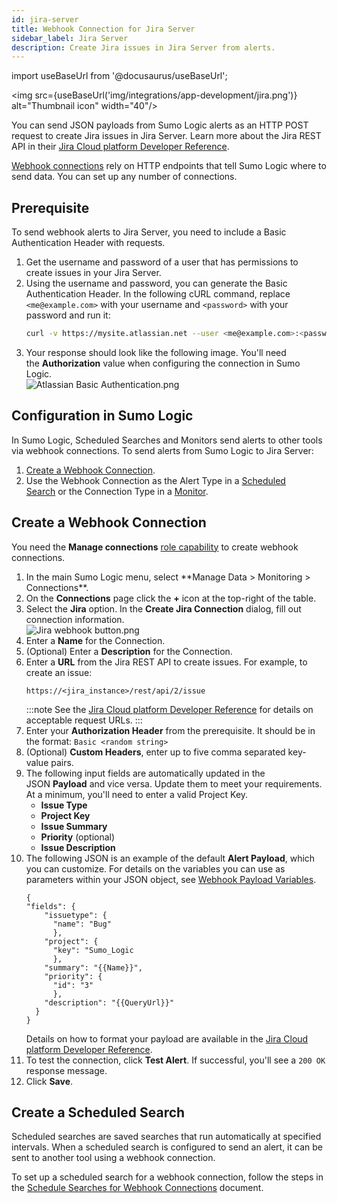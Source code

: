 ```yaml
---
id: jira-server
title: Webhook Connection for Jira Server
sidebar_label: Jira Server
description: Create Jira issues in Jira Server from alerts.
---
```


import useBaseUrl from '@docusaurus/useBaseUrl';

<img src={useBaseUrl('img/integrations/app-development/jira.png')} alt="Thumbnail icon" width="40"/>

You can send JSON payloads from Sumo Logic alerts as an HTTP POST request to create Jira issues in Jira Server. Learn more about the Jira REST API in their [Jira Cloud platform Developer Reference](https://developer.atlassian.com/cloud/jira/platform/rest/v2/).

[Webhook connections](/docs/alerts/webhook-connections/set-up-webhook-connections) rely on HTTP endpoints that tell Sumo Logic where to send data. You can set up any number of connections.

## Prerequisite

To send webhook alerts to Jira Server, you need to include a Basic Authentication Header with requests.

1. Get the username and password of a user that has permissions to create issues in your Jira Server.
1. Using the username and password, you can generate the Basic Authentication Header. In the following cURL command, replace `<me@example.com>` with your username and `<password>` with your password and run it:
    ```bash
    curl -v https://mysite.atlassian.net --user <me@example.com>:<password>
    ```
1. Your response should look like the following image. You'll need the **Authorization** value when configuring the connection in Sumo Logic.<br/> ![Atlassian Basic Authentication.png](/img/connection-and-integration/Atlassian-Basic-Authentication.png)

## Configuration in Sumo Logic

In Sumo Logic, Scheduled Searches and Monitors send alerts to other tools via webhook connections. To send alerts from Sumo Logic to Jira Server:

1. [Create a Webhook Connection](#create-a-webhook-connection).
1. Use the Webhook Connection as the Alert Type in a [Scheduled Search](/docs/alerts/webhook-connections/schedule-searches-webhook-connections) or the Connection Type in a [Monitor](/docs/alerts/monitors).

## Create a Webhook Connection

You need the **Manage connections** [role capability](/docs/manage/users-roles/roles/role-capabilities.md) to create webhook connections.

1. <!--Kanso [**Classic UI**](/docs/get-started/sumo-logic-ui-classic). Kanso--> In the main Sumo Logic menu, select **Manage Data > Monitoring > Connections**. <!--Kanso <br/>[**New UI**](/docs/get-started/sumo-logic-ui). In the top menu select **Configuration**, and then under **Monitoring** select **Connections**. You can also click the **Go To...** menu at the top of the screen and select **Connections**. Kanso-->
1. On the **Connections** page click the **+** icon at the top-right of the table.
1. Select the **Jira** option. In the **Create Jira Connection** dialog, fill out connection information.<br/>  ![Jira webhook button.png](/img/connection-and-integration/Jira-webhook-button.png)
1. Enter a **Name** for the Connection.
1. (Optional) Enter a **Description** for the Connection.
1. Enter a **URL** from the Jira REST API to create issues. For example, to create an issue:
    ```
    https://<jira_instance>/rest/api/2/issue
    ```
    :::note
    See the [Jira Cloud platform Developer Reference](https://developer.atlassian.com/cloud/jira/platform/rest/v2/#api-group-Issues) for details on acceptable request URLs.
    :::
1. Enter your **Authorization Header** from the prerequisite. It should be in the format: `Basic <random string>`
1. (Optional) **Custom Headers**, enter up to five comma separated key-value pairs.
1. The following input fields are automatically updated in the JSON **Payload** and vice versa. Update them to meet your requirements. At a minimum, you'll need to enter a valid Project Key.
   * **Issue Type**
   * **Project Key**
   * **Issue Summary**
   * **Priority** (optional)
   * **Issue Description**
1. The following JSON is an example of the default **Alert Payload**, which you can customize. For details on the variables you can use as parameters within your JSON object, see [Webhook Payload Variables](/docs/alerts/webhook-connections/set-up-webhook-connections).
    ```
    {
    "fields": {
        "issuetype": {
          "name": "Bug"
          },
        "project": {
          "key": "Sumo_Logic
          },
        "summary": "{{Name}}",
        "priority": {
          "id": "3"
          },
        "description": "{{QueryUrl}}"
      }
    }
    ```
    Details on how to format your payload are available in the [Jira Cloud platform Developer Reference](https://developer.atlassian.com/cloud/jira/platform/rest/v2/#api-group-Issues).
1. To test the connection, click **Test Alert**. If successful, you'll see a `200 OK` response message.
1. Click **Save**.

## Create a Scheduled Search

Scheduled searches are saved searches that run automatically at specified intervals. When a scheduled search is configured to send an alert, it can be sent to another tool using a webhook connection.

To set up a scheduled search for a webhook connection, follow the steps in the [Schedule Searches for Webhook Connections](/docs/alerts/webhook-connections/schedule-searches-webhook-connections) document.
